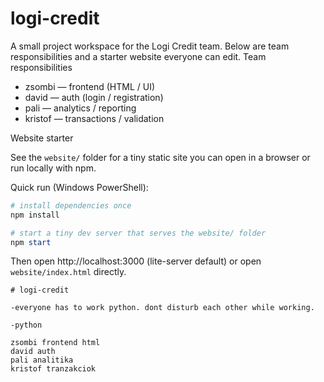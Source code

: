 # logi-credit
A small project workspace for the Logi Credit team. Below are team responsibilities and a starter website everyone can edit.
Team responsibilities
- zsombi — frontend (HTML / UI)
- david — auth (login / registration)
- pali — analytics / reporting
- kristof — transactions / validation

Website starter

See the `website/` folder for a tiny static site you can open in a browser or run locally with npm.

Quick run (Windows PowerShell):

```powershell
# install dependencies once
npm install

# start a tiny dev server that serves the website/ folder
npm start
```

Then open http://localhost:3000 (lite-server default) or open `website/index.html` directly.

```
# logi-credit

-everyone has to work python. dont disturb each other while working.

-python

zsombi frontend html
david auth
pali analitika
kristof tranzakciok
